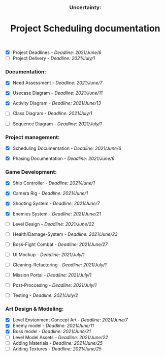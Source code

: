 <br />
<p align="center">

  <h3 align="center">Uncertainty:</h3>

  <h1 align="center"> Project Scheduling documentation </h1>  
    
  <p h2 align="center">
    <br />

- [x] Project Deadlines - *Deadline: 2021/June/6*
- [ ] Project Delivery - *Deadline: 2021/July/1*

### Documentation:  
- [x] Need Assessment - *Deadline: 2021/June/7*
- [x] Usecase Diagram - *Deadline: 2021/June/11*
- [x] Activity Diagram - *Deadline: 2021/June/13*
- [ ] Class Diagram - *Deadline: 2021/July/1*
- [ ] Sequence Diagram - *Deadline: 2021/July/1*


### Project management:  
- [x] Scheduling Documentation - *Deadline: 2021/June/6*
- [x] Phasing Documentation  - *Deadline: 2021/June/6*


### Game Development:
- [x] Ship Controller - *Deadline: 2021/June/1*
- [x] Camera Rig - *Deadline: 2021/June/1*
- [x] Shooting System - *Deadline: 2021/June/7*
- [x] Enemies System - *Deadline: 2021/June/21*
- [ ] Level Design - *Deadline: 2021/June/22*
- [ ] Health/Damage-System - *Deadline: 2021/June/23*
- [ ] Boss-Fight Combat - *Deadline: 2021/June/27*
- [ ] UI Mockup - *Deadline: 2021/July/1*
- [ ] Cleaning-Refactoring - *Deadline: 2021/July/1*
- [ ] Mission Portal - *Deadline: 2021/July/1*
- [ ] Post-Proccesing - *Deadline: 2021/July/1*
- [ ] Testing - *Deadline: 2021/July/2*


### Art Design & Modeling:
- [x] Level Envionment Concept Art - *Deadline: 2021/June/7*
- [x] Enemy model - *Deadline: 2021/June/11*
- [x] Boss model - *Deadline: 2021/June/21*
- [ ] Level Model Assets - *Deadline: 2021/June/22*
- [ ] Adding Materials - *Deadline: 2021/June/25*
- [ ] Adding Textures - *Deadline: 2021/June/25*
